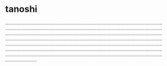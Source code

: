 # tanoshi
.............................................................................................................................................................................................................................................................................................................................................................................................................................................................................................................................................................................................................................................................................................................................................................................................................................................................................................................................